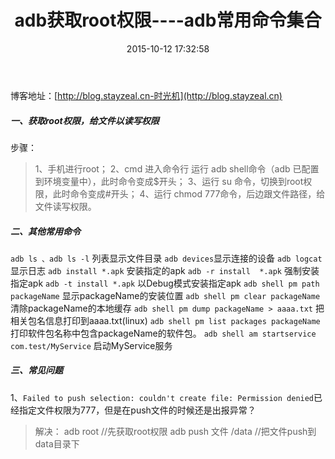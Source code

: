 ﻿---
title: adb获取root权限----adb常用命令集合
date: 2015-10-12 17:32:58
tags:
       - adb
---
博客地址：[http://blog.stayzeal.cn-时光机](http://blog.stayzeal.cn)

##### 一、获取root权限，给文件以读写权限
步骤：
>1、手机进行root；
2、cmd 进入命令行 运行 adb shell命令（adb 已配置到环境变量中），此时命令变成$开头；
3、运行 su 命令，切换到root权限，此时命令变成#开头；
4、运行 chmod  777命令，后边跟文件路径，给文件读写权限。
<!--more-->
##### 二、其他常用命令
`adb ls 、adb ls -l` 列表显示文件目录
`adb devices`显示连接的设备
`adb logcat` 显示日志
`adb install *.apk` 安装指定的apk
`adb -r install  *.apk` 强制安装指定apk
`adb -t install *.apk` 以Debug模式安装指定apk
`adb shell pm path packageName` 显示packageName的安装位置
`adb shell pm clear packageName` 清除packageName的本地缓存 
`adb shell pm dump packageName > aaaa.txt` 把相关包名信息打印到aaaa.txt(linux)
`adb shell pm list packages packageName` 打印软件包名称中包含packageName的软件包。
`adb shell am startservice com.test/MyService` 启动MyService服务

##### 三、常见问题
1、`Failed to push selection: couldn't create file: Permission denied`已经指定文件权限为777，但是在push文件的时候还是出报异常？
>解决：
>adb root //先获取root权限
>adb push 文件 /data //把文件push到data目录下
